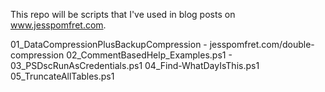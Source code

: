 This repo will be scripts that I've used in blog posts on www.jesspomfret.com.

01_DataCompressionPlusBackupCompression - jesspomfret.com/double-compression
02_CommentBasedHelp_Examples.ps1 -
03_PSDscRunAsCredentials.ps1
04_Find-WhatDayIsThis.ps1
05_TruncateAllTables.ps1